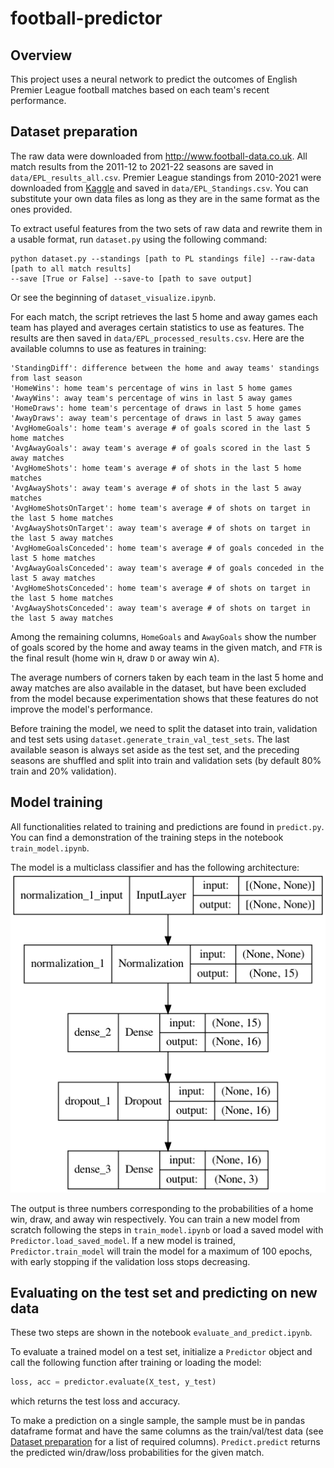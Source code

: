 # football-predictor

## Overview
This project uses a neural network to predict the outcomes of 
English Premier League football matches based on each team's 
recent performance.

## Dataset preparation
The raw data were downloaded from http://www.football-data.co.uk.
All match results from the 2011-12 to 2021-22 seasons are
saved in `data/EPL_results_all.csv`. Premier League standings 
from 2010-2021 were downloaded from 
[Kaggle](https://www.kaggle.com/quadeer15sh/premier-league-standings-11-seasons-20102021)
and saved in `data/EPL_Standings.csv`. You can substitute your own data files as long
as they are in the same format as the ones provided.

To extract useful features from the two sets of raw data and rewrite them
in a usable format, run `dataset.py` using the following command:
```commandline
python dataset.py --standings [path to PL standings file] --raw-data [path to all match results]
--save [True or False] --save-to [path to save output]
```
Or see the beginning
of `dataset_visualize.ipynb`. 

For each match, the script
retrieves the last 5 home and away games each team has played
and averages certain statistics to use as features. The 
results are then saved in `data/EPL_processed_results.csv`.
Here are the available columns to use as features in training:

```commandline
'StandingDiff': difference between the home and away teams' standings from last season
'HomeWins': home team's percentage of wins in last 5 home games
'AwayWins': away team's percentage of wins in last 5 away games
'HomeDraws': home team's percentage of draws in last 5 home games
'AwayDraws': away team's percentage of draws in last 5 away games
'AvgHomeGoals': home team's average # of goals scored in the last 5 home matches
'AvgAwayGoals': away team's average # of goals scored in the last 5 away matches
'AvgHomeShots': home team's average # of shots in the last 5 home matches
'AvgAwayShots': away team's average # of shots in the last 5 away matches 
'AvgHomeShotsOnTarget': home team's average # of shots on target in the last 5 home matches 
'AvgAwayShotsOnTarget': away team's average # of shots on target in the last 5 away matches
'AvgHomeGoalsConceded': home team's average # of goals conceded in the last 5 home matches 
'AvgAwayGoalsConceded': away team's average # of goals conceded in the last 5 away matches 
'AvgHomeShotsConceded': home team's average # of shots on target in the last 5 home matches 
'AvgAwayShotsConceded': away team's average # of shots on target in the last 5 away matches 
```
Among the remaining columns, `HomeGoals` and `AwayGoals` show
the number of goals scored by the home and away teams in 
the given match, and `FTR` is the final result (home win `H`,
draw `D` or away win `A`).

The average numbers of corners taken by each team in the last 5 home and away matches 
are also available in the dataset, but have been excluded from the model because 
experimentation shows that these features do not improve the model's performance.

Before training the model, we need to split the dataset into train, validation and test 
sets using `dataset.generate_train_val_test_sets`. The last available season is 
always set aside as the test set, and the preceding seasons are shuffled and split 
into train and validation sets (by default 80% train and 20% validation).

## Model training
All functionalities related to training and predictions are found in `predict.py`.
You can find a demonstration of the training steps in the notebook `train_model.ipynb`.

The model is a multiclass classifier and has the following architecture:
![Model architecture](model.png)

The output is three numbers corresponding to the probabilities of a home win, draw,
and away win respectively.
You can train a new model from scratch following the steps in 
`train_model.ipynb` or load a saved model with `Predictor.load_saved_model`.
If a new model is trained, `Predictor.train_model` will train the model 
for a maximum of 100 epochs, with early stopping if the validation loss stops decreasing.

## Evaluating on the test set and predicting on new data
These two steps are shown in the notebook `evaluate_and_predict.ipynb`.

To evaluate a trained model on a test set, initialize a `Predictor` object and 
call the following function after training or loading the model:

```python
loss, acc = predictor.evaluate(X_test, y_test)
```
which returns the test loss and accuracy.

To make a prediction on a single sample, the sample must be in pandas dataframe format 
and have the same columns as the train/val/test data (see [Dataset preparation](#dataset-preparation) for a 
list of required columns). `Predict.predict` returns the predicted 
win/draw/loss probabilities for the given match.